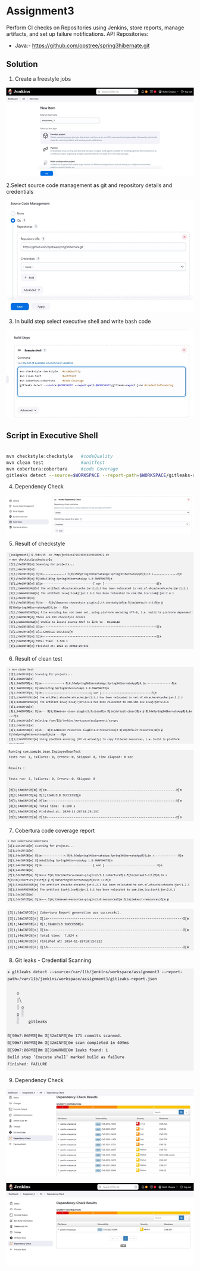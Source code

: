 # Assignment3

Perform CI checks on  Repositories using Jenkins, store reports, manage artifacts, and set up failure notifications.
API Repositories:
- Java:- https://github.com/opstree/spring3hibernate.git

## Solution

1. Create  a freestyle jobs

![App Screenshot](https://github.com/rohitchopra-git/assignment2/blob/89982913093d7301f24261766fd483667f60cc50/assignment_jenkins_3/New.JPG)

2.Select source code management as git and repository details and credentials

![App Screenshot](https://github.com/rohitchopra-git/assignment2/blob/19b20aaffe3ab3099ccd2fbc45ea242f5ca5b621/assignment_jenkins_3/scm.JPG)

3. In build step select executive shell and write bash code

![App Screenshot](https://github.com/rohitchopra-git/assignment2/blob/d45d5d788cd9f31c8ae4094ebff669df49283817/assignment_jenkins_3/Build.JPG)

   
## Script in Executive Shell

```bash
  
mvn checkstyle:checkstyle   #codeQuality
mvn clean test              #unitTest
mvn cobertura:cobertura     #code Coverage
gitleaks detect --source=$WORKSPACE --report-path=$WORKSPACE/gitleaks-report.json #credentialScanning

```


4. Dependency Check

![App Screenshot](https://github.com/rohitchopra-git/assignment2/blob/d45d5d788cd9f31c8ae4094ebff669df49283817/assignment_jenkins_3/DependencyJPG.JPG)

 
5. Result of checkstyle

![App Screenshot](https://github.com/rohitchopra-git/assignment2/blob/d45d5d788cd9f31c8ae4094ebff669df49283817/assignment_jenkins_3/checkstyle.JPG)


6. Result of clean test

![App Screenshot](https://github.com/rohitchopra-git/assignment2/blob/d45d5d788cd9f31c8ae4094ebff669df49283817/assignment_jenkins_3/clean.JPG)


![App Screenshot](https://github.com/rohitchopra-git/assignment2/blob/d45d5d788cd9f31c8ae4094ebff669df49283817/assignment_jenkins_3/clean1.JPG)

7. Cobertura code coverage report

![App Screenshot](https://github.com/rohitchopra-git/assignment2/blob/d45d5d788cd9f31c8ae4094ebff669df49283817/assignment_jenkins_3/cobertura.JPG)


![App Screenshot](https://github.com/rohitchopra-git/assignment2/blob/d45d5d788cd9f31c8ae4094ebff669df49283817/assignment_jenkins_3/cobertura1.JPG)

8. Git leaks - Credential Scanning
   
![App Screenshot](https://github.com/rohitchopra-git/assignment2/blob/d45d5d788cd9f31c8ae4094ebff669df49283817/assignment_jenkins_3/gitleaks.JPG)

9. Dependency Check

![App Screenshot](https://github.com/rohitchopra-git/assignment2/blob/d45d5d788cd9f31c8ae4094ebff669df49283817/assignment_jenkins_3/Dependency1.JPG)

![App Screenshot](https://github.com/rohitchopra-git/assignment2/blob/d45d5d788cd9f31c8ae4094ebff669df49283817/assignment_jenkins_3/Dependency2.JPG)


   
